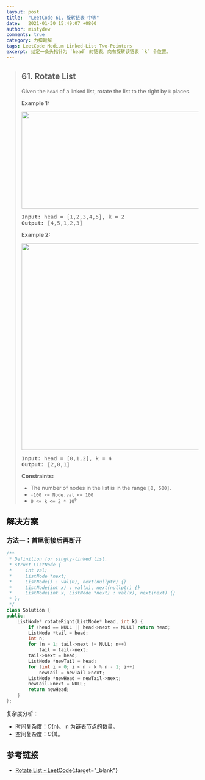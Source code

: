 ```yaml
---
layout: post
title:  "LeetCode 61. 旋转链表 中等"
date:   2021-01-30 15:49:07 +0800
author: mistydew
comments: true
category: 力扣题解
tags: LeetCode Medium Linked-List Two-Pointers
excerpt: 给定一条头指针为 `head` 的链表，向右旋转该链表 `k` 个位置。
---
```

> ## 61. Rotate List
> 
> Given the `head` of a linked list, rotate the list to the right by `k` places.
> 
> **Example 1:**
> 
> <img alt="" src="https://assets.leetcode.com/uploads/2020/11/13/rotate1.jpg" style="width: 600px; height: 254px;">
> 
> <pre>
> <strong>Input:</strong> head = [1,2,3,4,5], k = 2
> <strong>Output:</strong> [4,5,1,2,3]
> </pre>
> 
> **Example 2:**
> 
> <img alt="" src="https://assets.leetcode.com/uploads/2020/11/13/roate2.jpg" style="width: 472px; height: 542px;">
> 
> <pre>
> <strong>Input:</strong> head = [0,1,2], k = 4
> <strong>Output:</strong> [2,0,1]
> </pre>
> 
> **Constraints:**
> 
> * The number of nodes in the list is in the range `[0, 500]`.
> * `-100 <= Node.val <= 100`
> * <code>0 <= k <= 2 * 10<sup>9</sup></code>

## 解决方案

### 方法一：首尾衔接后再断开

```cpp
/**
 * Definition for singly-linked list.
 * struct ListNode {
 *     int val;
 *     ListNode *next;
 *     ListNode() : val(0), next(nullptr) {}
 *     ListNode(int x) : val(x), next(nullptr) {}
 *     ListNode(int x, ListNode *next) : val(x), next(next) {}
 * };
 */
class Solution {
public:
    ListNode* rotateRight(ListNode* head, int k) {
        if (head == NULL || head->next == NULL) return head;
        ListNode *tail = head;
        int n;
        for (n = 1; tail->next != NULL; n++)
            tail = tail->next;
        tail->next = head;
        ListNode *newTail = head;
        for (int i = 0; i < n - k % n - 1; i++)
            newTail = newTail->next;
        ListNode *newHead = newTail->next;
        newTail->next = NULL;
        return newHead;
    }
};
```

复杂度分析：
* 时间复杂度：*O*(n)。
  n 为链表节点的数量。
* 空间复杂度：*O*(1)。

## 参考链接

* [Rotate List - LeetCode](https://leetcode.com/problems/rotate-list/){:target="_blank"}
